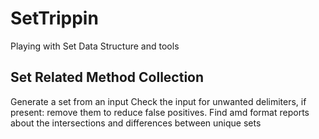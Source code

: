 # SetTrippin
Playing with Set Data Structure and tools

## Set Related Method Collection
Generate a set from an input
Check the input for unwanted delimiters, if present: remove them to reduce false positives.
Find amd format reports about the intersections and differences between unique sets
